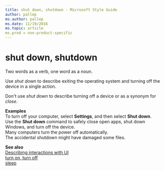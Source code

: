 ```yaml
---
title: shut down, shutdown - Microsoft Style Guide
author: pallep
ms.author: pallep
ms.date: 11/19/2016
ms.topic: article
ms.prod = non-product-specific
---
```


# shut down, shutdown

Two words as a verb, one word as a noun. 

Use *shut down* to describe exiting the operating system and turning off the device in a single action. 

Don't use *shut down* to describe turning off a device or as a synonym for *close*.

**Examples**  
To turn off your computer, select **Settings**, and then select **Shut down**.  
Use the **Shut down** command to safely close open apps, shut down Windows, and turn off the device.   
Many computers turn the power off automatically.  
The accidental shutdown might have damaged some files. 

**See also**   
[Describing interactions with UI](/style-guide/procedures-instructions/describing-interactions-with-ui)  
[turn on, turn off](/style-guide/a-z-word-list-term-collections/t/turn-on-turn-off)  
[sleep](/style-guide/a-z-word-list-term-collections/s/sleep)
